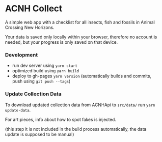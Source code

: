 # ACNH Collect

A simple web app with a checklist for all insects, fish and fossils in Animal Crossing New Horizons.

Your data is saved only locally within your browser, therefore no account is needed, but your progress is only saved on that device.

### Development

- run dev server using `yarn start`
- optimized build using `yarn build`
- deploy to gh-pages `yarn version` (automatically builds and commits, push using `git push --tags`)

### Update Collection Data

To download updated collection data from ACNHApi to `src/data/` run `yarn update-data`.

For art pieces, info about how to spot fakes is injected.

(this step it is not included in the build process automatically, the data update is supposed to be manual)
